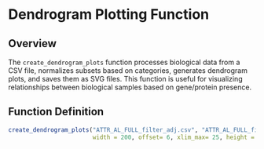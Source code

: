 # Dendrogram Plotting Function

## Overview

The `create_dendrogram_plots` function processes biological data from a CSV file, normalizes subsets based on categories, generates dendrogram plots, and saves them as SVG files. This function is useful for visualizing relationships between biological samples based on gene/protein presence.

## Function Definition

```r
create_dendrogram_plots("ATTR_AL_FULL_filter_adj.csv", "ATTR_AL_FULL_filter",
                        width = 200, offset= 6, xlim_max= 25, height = 300)

